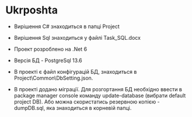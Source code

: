 # Ukrposhta

- Вирішення C# знаходиться в папці Project
- Вирішення Sql знаходиться у файлі Task_SQL.docx  


- Проект розроблено на .Net 6
- Версія БД - PostgreSql 13.6  


- В проекті є файл конфігурацій БД, знаходиться в Project\Common\DbSetting.json.
- В проекті додано міграції. Для розгортання БД необхідно ввести в package manager console команду update-database (вибрати default project DB). Або можна скористатись резервною копією - dumpDB.sql, яка знаходиться в корневій папці.
